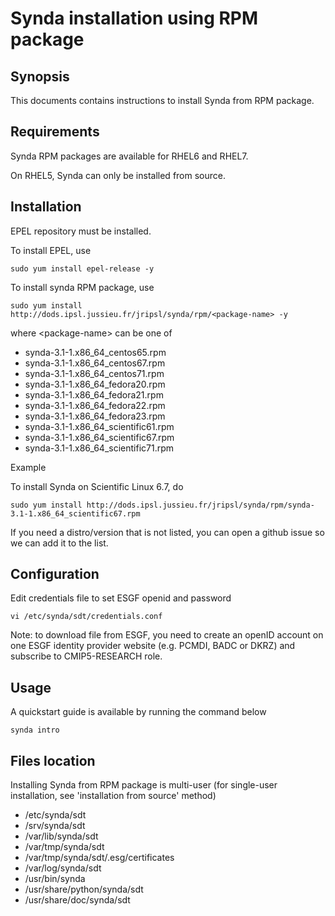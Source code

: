 # Synda installation using RPM package

## Synopsis

This documents contains instructions to install Synda from RPM package.

## Requirements

Synda RPM packages are available for RHEL6 and RHEL7.

On RHEL5, Synda can only be installed from source.

## Installation

EPEL repository must be installed.

To install EPEL, use

```
sudo yum install epel-release -y
```

To install synda RPM package, use

```
sudo yum install http://dods.ipsl.jussieu.fr/jripsl/synda/rpm/<package-name> -y
```

where &lt;package-name&gt; can be one of

* synda-3.1-1.x86_64_centos65.rpm
* synda-3.1-1.x86_64_centos67.rpm
* synda-3.1-1.x86_64_centos71.rpm
* synda-3.1-1.x86_64_fedora20.rpm
* synda-3.1-1.x86_64_fedora21.rpm
* synda-3.1-1.x86_64_fedora22.rpm
* synda-3.1-1.x86_64_fedora23.rpm
* synda-3.1-1.x86_64_scientific61.rpm
* synda-3.1-1.x86_64_scientific67.rpm
* synda-3.1-1.x86_64_scientific71.rpm

Example

To install Synda on Scientific Linux 6.7, do

```
sudo yum install http://dods.ipsl.jussieu.fr/jripsl/synda/rpm/synda-3.1-1.x86_64_scientific67.rpm 
```

If you need a distro/version that is not listed, you can open a github issue so we can add it to the list.

## Configuration

Edit credentials file to set ESGF openid and password

```
vi /etc/synda/sdt/credentials.conf
```

Note: to download file from ESGF, you need to create an openID account on one
ESGF identity provider website (e.g. PCMDI, BADC or DKRZ) and subscribe to
CMIP5-RESEARCH role.

## Usage

A quickstart guide is available by running the command below

```
synda intro 
```

## Files location

Installing Synda from RPM package is multi-user (for single-user installation,
see 'installation from source' method)

* /etc/synda/sdt
* /srv/synda/sdt
* /var/lib/synda/sdt
* /var/tmp/synda/sdt
* /var/tmp/synda/sdt/.esg/certificates
* /var/log/synda/sdt
* /usr/bin/synda
* /usr/share/python/synda/sdt
* /usr/share/doc/synda/sdt
